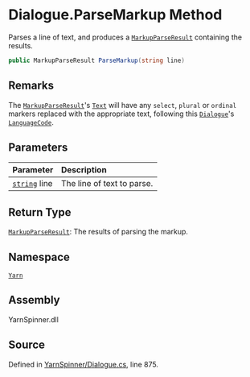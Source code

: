 <!-- This file was generated by a tool. Do not edit this file by hand. -->

# Dialogue.ParseMarkup Method

Parses a line of text, and produces a [`MarkupParseResult`](/api/csharp/yarn.markup/markupparseresult.md) containing the results.


```csharp
public MarkupParseResult ParseMarkup(string line)
```
## Remarks

The [`MarkupParseResult`](/api/csharp/yarn.markup/markupparseresult.md)'s [`Text`](/api/csharp/yarn.markup/markupparseresult.text.md) will have any `select`,
`plural` or `ordinal` markers replaced with the appropriate
text, following this [`Dialogue`](/api/csharp/yarn/dialogue.md)'s [`LanguageCode`](/api/csharp/yarn/dialogue.languagecode.md).


## Parameters
|Parameter|Description|
|:---|:---|
|[`string`](https://docs.microsoft.com/dotnet/api/System.String) line|The line of text to parse.|
## Return Type
[`MarkupParseResult`](/api/csharp/yarn.markup/markupparseresult.md): The results of parsing the markup.



## Namespace
[`Yarn`](/api/csharp/yarn/README.md)

## Assembly
YarnSpinner.dll

## Source
Defined in [YarnSpinner/Dialogue.cs](https://github.com/YarnSpinnerTool/YarnSpinner//blob/develop/YarnSpinner/Dialogue.cs#L875), line 875.
